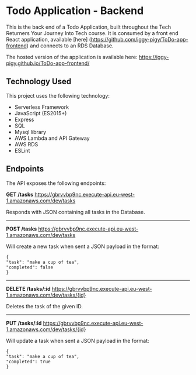 # Todo Application - Backend
This is the back end of a Todo Application, built throughout the Tech Returners Your Journey Into Tech course. It is consumed by a front end React application, available [here] (https://github.com/iggy-pigy/ToDo-app-frontend) and connects to an RDS Database.

The hosted version of the application is available here: https://iggy-pigy.github.io/ToDo-app-frontend/

## Technology Used
This project uses the following technology:

* Serverless Framework
* JavaScript (ES2015+)
* Express
* SQL
* Mysql library
* AWS Lambda and API Gateway
* AWS RDS
* ESLint

## Endpoints
The API exposes the following endpoints:

**GET /tasks**
https://gbrvvbp9nc.execute-api.eu-west-1.amazonaws.com/dev/tasks

Responds with JSON containing all tasks in the Database.
__________________________________________________________________

**POST /tasks**
https://gbrvvbp9nc.execute-api.eu-west-1.amazonaws.com/dev/tasks

Will create a new task when sent a JSON payload in the format:
<pre><code>{
"task": "make a cup of tea",
"completed": false
}</code></pre> 
__________________________________________________________________

**DELETE /tasks/:id**
https://gbrvvbp9nc.execute-api.eu-west-1.amazonaws.com/dev/tasks/{id}

Deletes the task of the given ID.
______________________________________________________________________

**PUT /tasks/:id**
https://gbrvvbp9nc.execute-api.eu-west-1.amazonaws.com/dev/tasks/{id}

Will update a task when sent a JSON payload in the format:
<pre><code>{
"task": "make a cup of tea",
"completed": true
}</code></pre>